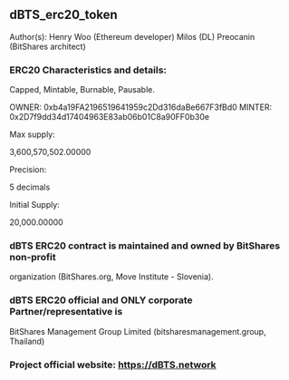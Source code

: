 ## dBTS_erc20_token

Author(s): Henry Woo (Ethereum developer)
           Milos (DL) Preocanin (BitShares architect)

### ERC20 Characteristics and details:
Capped, Mintable, Burnable, Pausable.

OWNER: 0xb4a19FA2196519641959c2Dd316daBe667F3fBd0
MINTER: 0x2D7f9dd34d17404963E83ab06b01C8a90FF0b30e

Max supply: 

3,600,570,502.00000

Precision:

5 decimals

Initial Supply: 

20,000.00000 



### dBTS ERC20 contract is maintained and owned by BitShares non-profit 
organization (BitShares.org, Move Institute - Slovenia).

### dBTS ERC20 official and ONLY corporate Partner/representative is 
BitShares Management Group Limited  (bitsharesmanagement.group, Thailand)

### Project official website: https://dBTS.network 

